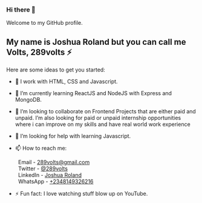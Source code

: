 
### Hi there 👋

Welcome to my GitHub profile.

## My name is Joshua Roland but you can call me **Volts, 289volts :zap:**

Here are some ideas to get you started:

- 🔭 I work with HTML, CSS and Javascript.

- 🌱 I’m currently learning ReactJS and NodeJS with Express and MongoDB.

- 👯 I’m looking to collaborate on Frontend Projects that are either paid and unpaid. I’m also looking for paid or unpaid internship opportunities where i can improve on my skills and have real world work experience

- 🤔 I’m looking for help with learning Javascript.

- 📫 How to reach me:  

&nbsp; &nbsp; &nbsp; &nbsp;  Email - [289volts@gmail.com](mailto:289volts@gmail.com)  
&nbsp; &nbsp; &nbsp; &nbsp;  Twitter - [@289volts](https://www.twitter.com/289volts)  
&nbsp; &nbsp; &nbsp; &nbsp;  LinkedIn - [Joshua Roland](https://www.linkedin.com/in/Joshua-Roland)  
&nbsp; &nbsp; &nbsp; &nbsp;  WhatsApp - [+2348149326216](https://wa.me/2348149326216)

- ⚡ Fun fact: I love watching stuff blow up on YouTube.

